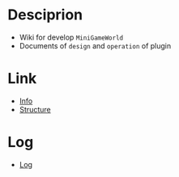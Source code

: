 # Desciprion
- Wiki for develop `MiniGameWorld`
- Documents of `design` and `operation` of plugin

# Link
- [Info]
- [Structure]

# Log
- [Log]()

[Info]: plugin-info.md
[Structure]: plugin-design.md

